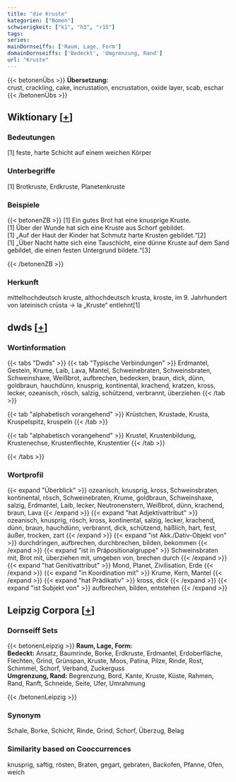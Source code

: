 ```yaml
---
title: "die Kruste"
kategorien: ["Nomen"]
schwierigkeit: ["k1", "h3", "r15"]
tags:
series:
mainDornseiffs: ['Raum, Lage, Form']
domainDornseiffs: ['Bedeckt', 'Umgrenzung, Rand']
url: "Kruste"
---
```


{{< betonenÜbs >}}
**Übersetzung:**  
crust, crackling, cake, incrustation, encrustation, oxide layer, scab, eschar  
{{< /betonenÜbs >}}

## Wiktionary [[+](https://de.wiktionary.org/wiki/Kruste)]

### Bedeutungen
[1] feste, harte Schicht auf einem weichen Körper  

### Unterbegriffe
[1] Brotkruste, Erdkruste, Planetenkruste  

### Beispiele
{{< betonenZB >}}
[1] Ein gutes Brot hat eine knusprige Kruste.  
[1] Über der Wunde hat sich eine Kruste aus Schorf gebildet.  
[1] „Auf der Haut der Kinder hat Schmutz harte Krusten gebildet.“[2]  
[1] „Über Nacht hatte sich eine Tauschicht, eine dünne Kruste auf dem Sand gebildet, die einen festen Untergrund bildete.“[3]  

{{< /betonenZB >}}
### Herkunft
mittelhochdeutsch kruste, althochdeutsch krusta, kroste, im 9. Jahrhundert von lateinisch crūsta → la „Kruste“ entlehnt[1]  



## dwds [[+](https://www.dwds.de/wb/Kruste)]

### Wortinformation
{{< tabs "Dwds" >}}
{{< tab "Typische Verbindungen" >}}
Erdmantel, Gestein, Krume, Laib, Lava, Mantel, Schweinebraten, Schweinsbraten, Schweinshaxe, Weißbrot, aufbrechen, bedecken, braun, dick, dünn, goldbraun, hauchdünn, knusprig, kontinental, krachend, kratzen, kross, lecker, ozeanisch, rösch, salzig, schützend, verbrannt, überziehen
{{< /tab >}}

{{< tab "alphabetisch vorangehend" >}}
Krüstchen, Krustade, Krusta, Kruspelspitz, kruspeln
{{< /tab >}}

{{< tab "alphabetisch vorangehend" >}}
Krustel, Krustenbildung, Krustenechse, Krustenflechte, Krustentier
{{< /tab >}}

{{< /tabs >}}

### Wortprofil
{{< expand "Überblick" >}} ozeanisch, knusprig, kross, Schweinsbraten, kontinental, rösch, Schweinebraten, Krume, goldbraun, Schweinshaxe, salzig, Erdmantel, Laib, lecker, Neutronenstern, Weißbrot, dünn, krachend, braun, Lava {{< /expand >}}
{{< expand "hat Adjektivattribut" >}} ozeanisch, knusprig, rösch, kross, kontinental, salzig, lecker, krachend, dünn, braun, hauchdünn, verbrannt, dick, schützend, häßlich, hart, fest, äußer, trocken, zart {{< /expand >}}
{{< expand "ist Akk./Dativ-Objekt von" >}} durchdringen, aufbrechen, durchbrechen, bilden, bekommen {{< /expand >}}
{{< expand "ist in Präpositionalgruppe" >}} Schweinsbraten mit, Brot mit, überziehen mit, umgeben von, brechen durch {{< /expand >}}
{{< expand "hat Genitivattribut" >}} Mond, Planet, Zivilisation, Erde {{< /expand >}}
{{< expand "in Koordination mit" >}} Krume, Kern, Mantel {{< /expand >}}
{{< expand "hat Prädikativ" >}} kross, dick {{< /expand >}}
{{< expand "ist Subjekt von" >}} aufbrechen, bilden, entstehen {{< /expand >}}

## Leipzig Corpora [[+](https://corpora.uni-leipzig.de/en/res?word=Kruste&corpusId=deu_newscrawl-public_2018)]

### Dornseiff Sets
{{< betonenLeipzig >}}
**Raum, Lage, Form:**  
**Bedeckt:** Ansatz, Baumrinde, Borke, Erdkruste, Erdmantel, Erdoberfläche, Flechten, Grind, Grünspan, Kruste, Moos, Patina, Pilze, Rinde, Rost, Schimmel, Schorf, Verband, Zuckerguss  
**Umgrenzung, Rand:** Begrenzung, Bord, Kante, Kruste, Küste, Rahmen, Rand, Ranft, Schneide, Seite, Ufer, Umrahmung  

{{< /betonenLeipzig >}}

### Synonym
Schale, Borke, Schicht, Rinde, Grind, Schorf, Überzug, Belag


### Similarity based on Cooccurrences
knusprig, saftig, rösten, Braten, gegart, gebraten, Backofen, Pfanne, Ofen, weich

